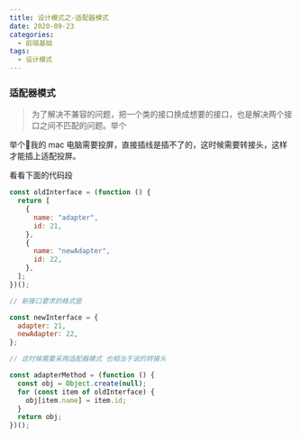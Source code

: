 ```yaml
---
title: 设计模式之-适配器模式
date: 2020-09-23
categories:
  - 前端基础
tags:
  - 设计模式
---
```


### 适配器模式

> 为了解决不兼容的问题，把一个类的接口换成想要的接口，也是解决两个接口之间不匹配的问题。举个

举个:chestnut:我的 mac 电脑需要投屏，直接插线是插不了的，这时候需要转接头，这样才能插上适配投屏。

看看下面的代码段

```javascript
const oldInterface = (function () {
  return [
    {
      name: "adapter",
      id: 21,
    },
    {
      name: "newAdapter",
      id: 22,
    },
  ];
})();

// 新接口要求的格式是

const newInterface = {
  adapter: 21,
  newAdapter: 22,
};

// 这时候需要采用适配器模式 也相当于说的转接头

const adapterMethod = (function () {
  const obj = Object.create(null);
  for (const item of oldInterface) {
    obj[item.name] = item.id;
  }
  return obj;
})();
```
